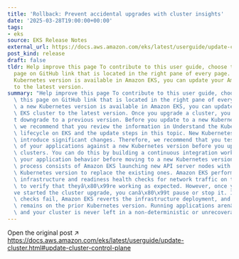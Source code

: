 ```yaml
---
title: 'Rollback: Prevent accidental upgrades with cluster insights'
date: '2025-03-28T19:00:00+00:00'
tags:
- eks
source: EKS Release Notes
external_url: https://docs.aws.amazon.com/eks/latest/userguide/update-cluster.html#update-cluster-control-plane
post_kind: release
draft: false
tldr: Help improve this page To contribute to this user guide, choose the Edit this
  page on GitHub link that is located in the right pane of every page. When a new
  Kubernetes version is available in Amazon EKS, you can update your Amazon EKS cluster
  to the latest version.
summary: "Help improve this page To contribute to this user guide, choose the Edit\
  \ this page on GitHub link that is located in the right pane of every page. When\
  \ a new Kubernetes version is available in Amazon EKS, you can update your Amazon\
  \ EKS cluster to the latest version. Once you upgrade a cluster, you canâ\x80\x99\
  t downgrade to a previous version. Before you update to a new Kubernetes version,\
  \ we recommend that you review the information in Understand the Kubernetes version\
  \ lifecycle on EKS and the update steps in this topic. New Kubernetes versions sometimes\
  \ introduce significant changes. Therefore, we recommend that you test the behavior\
  \ of your applications against a new Kubernetes version before you update your production\
  \ clusters. You can do this by building a continuous integration workflow to test\
  \ your application behavior before moving to a new Kubernetes version. The update\
  \ process consists of Amazon EKS launching new API server nodes with the updated\
  \ Kubernetes version to replace the existing ones. Amazon EKS performs standard\
  \ infrastructure and readiness health checks for network traffic on these new nodes\
  \ to verify that theyâ\x80\x99re working as expected. However, once youâ\x80\x99\
  ve started the cluster upgrade, you canâ\x80\x99t pause or stop it. If any of these\
  \ checks fail, Amazon EKS reverts the infrastructure deployment, and your cluster\
  \ remains on the prior Kubernetes version. Running applications arenâ\x80\x99t affected,\
  \ and your cluster is never left in a non-deterministic or unrecoverable state."
---
```

Open the original post ↗ https://docs.aws.amazon.com/eks/latest/userguide/update-cluster.html#update-cluster-control-plane
